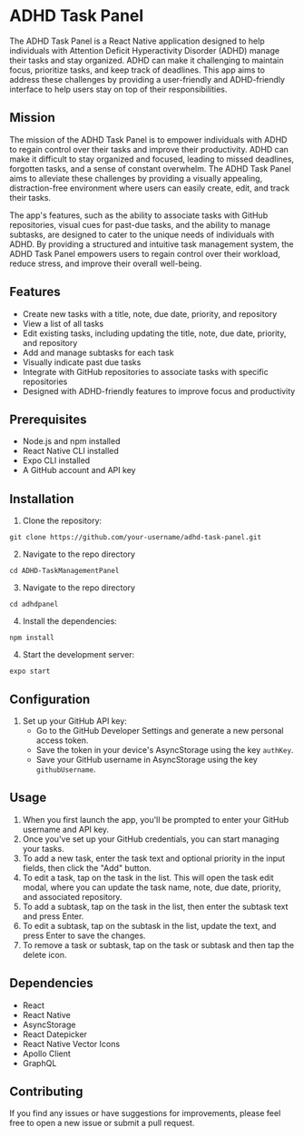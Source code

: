 # ADHD Task Panel

The ADHD Task Panel is a React Native application designed to help individuals with Attention Deficit Hyperactivity Disorder (ADHD) manage their tasks and stay organized. ADHD can make it challenging to maintain focus, prioritize tasks, and keep track of deadlines. This app aims to address these challenges by providing a user-friendly and ADHD-friendly interface to help users stay on top of their responsibilities.

## Mission

The mission of the ADHD Task Panel is to empower individuals with ADHD to regain control over their tasks and improve their productivity. ADHD can make it difficult to stay organized and focused, leading to missed deadlines, forgotten tasks, and a sense of constant overwhelm. The ADHD Task Panel aims to alleviate these challenges by providing a visually appealing, distraction-free environment where users can easily create, edit, and track their tasks.

The app's features, such as the ability to associate tasks with GitHub repositories, visual cues for past-due tasks, and the ability to manage subtasks, are designed to cater to the unique needs of individuals with ADHD. By providing a structured and intuitive task management system, the ADHD Task Panel empowers users to regain control over their workload, reduce stress, and improve their overall well-being.

## Features

- Create new tasks with a title, note, due date, priority, and repository
- View a list of all tasks
- Edit existing tasks, including updating the title, note, due date, priority, and repository
- Add and manage subtasks for each task
- Visually indicate past due tasks
- Integrate with GitHub repositories to associate tasks with specific repositories
- Designed with ADHD-friendly features to improve focus and productivity

## Prerequisites

- Node.js and npm installed
- React Native CLI installed
- Expo CLI installed
- A GitHub account and API key

## Installation

1. Clone the repository:

```
git clone https://github.com/your-username/adhd-task-panel.git
```

2. Navigate to the repo directory

```
cd ADHD-TaskManagementPanel
```

3. Navigate to the repo directory

```
cd adhdpanel
```

4. Install the dependencies:

```
npm install
```

4. Start the development server:

```
expo start
```

## Configuration

1. Set up your GitHub API key:
   - Go to the GitHub Developer Settings and generate a new personal access token.
   - Save the token in your device's AsyncStorage using the key `authKey`.
   - Save your GitHub username in AsyncStorage using the key `githubUsername`.

## Usage

1. When you first launch the app, you'll be prompted to enter your GitHub username and API key.
2. Once you've set up your GitHub credentials, you can start managing your tasks.
3. To add a new task, enter the task text and optional priority in the input fields, then click the "Add" button.
4. To edit a task, tap on the task in the list. This will open the task edit modal, where you can update the task name, note, due date, priority, and associated repository.
5. To add a subtask, tap on the task in the list, then enter the subtask text and press Enter.
6. To edit a subtask, tap on the subtask in the list, update the text, and press Enter to save the changes.
7. To remove a task or subtask, tap on the task or subtask and then tap the delete icon.

## Dependencies

- React
- React Native
- AsyncStorage
- React Datepicker
- React Native Vector Icons
- Apollo Client
- GraphQL

## Contributing

If you find any issues or have suggestions for improvements, please feel free to open a new issue or submit a pull request.
